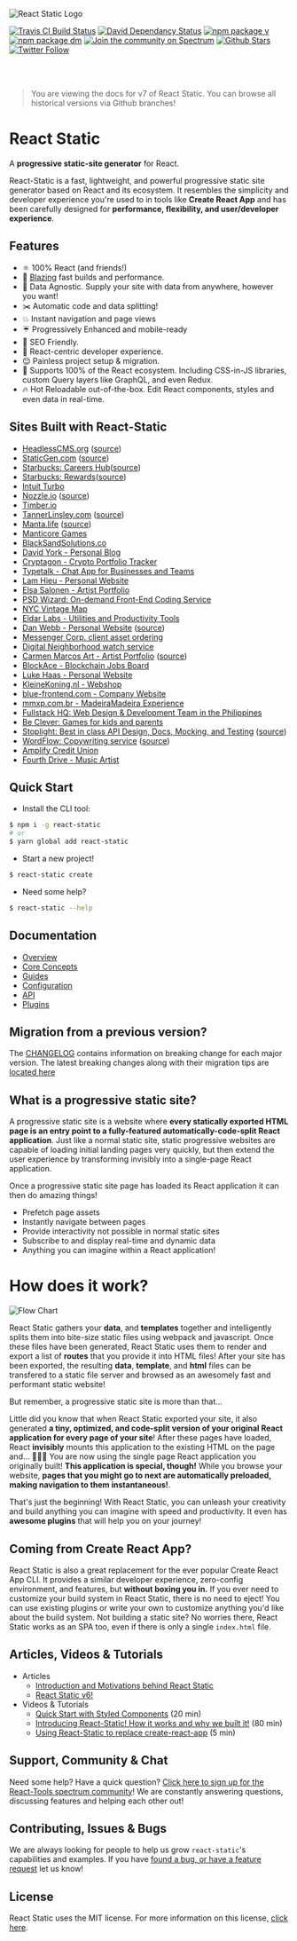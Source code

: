 ![React Static Logo](https://github.com/nozzle/react-static/raw/master/media/react-static-logo-2x.png)

[![Travis CI Build Status](https://travis-ci.org/nozzle/react-static.svg?branch=master)](https://travis-ci.org/nozzle/react-static) [![David Dependancy Status](https://david-dm.org/nozzle/react-static.svg)](https://david-dm.org/nozzle/react-static) [![npm package v](https://img.shields.io/npm/v/react-static.svg)](https://www.npmjs.org/package/react-static) [![npm package dm](https://img.shields.io/npm/dm/react-static.svg)](https://npmjs.com/package/react-static) [![Join the community on Spectrum](https://withspectrum.github.io/badge/badge.svg)](https://spectrum.chat/react-static)
[![Github Stars](https://img.shields.io/github/stars/nozzle/react-static.svg?style=social&label=Star)](https://github.com/nozzle/react-static) [![Twitter Follow](https://img.shields.io/twitter/follow/nozzleio.svg?style=social&label=Follow)](https://twitter.com/nozzleio)

<br>
<br>

> You are viewing the docs for v7 of React Static. You can browse all historical versions via Github branches!

# React Static

A **progressive static-site generator** for React.

React-Static is a fast, lightweight, and powerful progressive static site generator based on React and its ecosystem. It resembles the simplicity and developer experience you're used to in tools like **Create React App** and has been carefully designed for **performance, flexibility, and user/developer experience**.

## Features

- ⚛️ 100% React (and friends!)
- 🚀 [Blazing](https://twitter.com/acdlite/status/974390255393505280) fast builds and performance.
- 🚚 Data Agnostic. Supply your site with data from anywhere, however you want!
- ✂️ Automatic code and data splitting!
- 💥 Instant navigation and page views
- ☔️ Progressively Enhanced and mobile-ready
- 🎯 SEO Friendly.
- 🥇 React-centric developer experience.
- 😌 Painless project setup & migration.
- 💯 Supports 100% of the React ecosystem. Including CSS-in-JS libraries, custom Query layers like GraphQL, and even Redux.
- 🔥 Hot Reloadable out-of-the-box. Edit React components, styles and even data in real-time.

## Sites Built with React-Static

- [HeadlessCMS.org](https://headlesscms.org) ([source](https://github.com/netlify/headlesscms.org))
- [StaticGen.com](https://staticgen.com) ([source](https://github.com/netlify/staticgen))
- [Starbucks: Careers Hub](https://www.starbucks.com/careers/)([source](https://twitter.com/codehitchhiker/status/1097558315020832774))
- [Starbucks: Rewards](https://www.starbucks.com/rewards/comingsoon)([source](https://twitter.com/davidbrunelle/status/1108041167935922176))
- [Intuit Turbo](http://turbo.com)
- [Nozzle.io](https://nozzle.io) ([source](https://github.com/nozzle/nozzle.io))
- [Timber.io](https://timber.io)
- [TannerLinsley.com](https://tannerlinsley.com) ([source](https://github.com/tannerlinsley/tannerlinsley.com))
- [Manta.life](https://manta.life) ([source](https://github.com/MantaApp/Website))
- [Manticore Games](http://manticoregames.com)
- [BlackSandSolutions.co](https://www.blacksandsolutions.co)
- [David York - Personal Blog](http://davideyork.com)
- [Cryptagon - Crypto Portfolio Tracker](https://cryptagon.io 'Crypto Portfolio Tracker')
- [Typetalk - Chat App for Businesses and Teams](https://www.typetalk.com 'Chat App for Businesses and Teams')
- [Lam Hieu - Personal Website](https://lamhieu.info)
- [Elsa Salonen - Artist Portfolio](https://elsasalonen.com/)
- [PSD Wizard: On-demand Front-End Coding Service](https://psdwizard.com)
- [NYC Vintage Map](https://nycvintagemap.com)
- [Eldar Labs - Utilities and Productivity Tools](https://eldarlabs.com)
- [Dan Webb - Personal Website](https://danwebb.co) ([source](https://github.com/DanWebb/danwebb.co))
- [Messenger Corp. client asset ordering](http://chartwells.messengercorp.com/)
- [Digital Neighborhood watch service](https://neighborhoodwatch.io/)
- [Carmen Marcos Art - Artist Portfolio](http://carmen-marcos.art/) ([source](https://github.com/rafacm/carmen-marcos-art-portfolio))
- [BlockAce - Blockchain Jobs Board](https://blockace.io 'The Best Blockchain Jobs Board')
- [Luke Haas - Personal Website](https://lukehaas.me)
- [KleineKoning.nl - Webshop](https://kleinekoning.nl)
- [blue-frontend.com - Company Website](https://blue-frontend.com)
- [mmxp.com.br - MadeiraMadeira Experience](https://www.mmxp.com.br/)
- [Fullstack HQ: Web Design & Development Team in the Philippines](https://fullstackhq.com/)
- [Be Clever: Games for kids and parents](https://beclever.cc)
- [Stoplight: Best in class API Design, Docs, Mocking, and Testing](https://stoplight.io) ([source](https://github.com/stoplightio/stoplight.io))
- [WordFlow: Copywriting service](https://www.wordflow.ie/) ([source](https://github.com/nathanpower/wordflow-site))
- [Amplify Credit Union](https://www.goamplify.com)
- [Fourth Drive - Music Artist](https://fourthdrive.com)

## Quick Start

- Install the CLI tool:

```bash
$ npm i -g react-static
# or
$ yarn global add react-static
```

- Start a new project!

```bash
$ react-static create
```

- Need some help?

```bash
$ react-static --help
```

## Documentation

- [Overview](/docs/)
- [Core Concepts](/docs/concepts.md)
- [Guides](/docs/guides/)
- [Configuration](/docs/config.md)
- [API](/docs/api.md)
- [Plugins](/docs/plugins/)

## Migration from a previous version?

The [CHANGELOG](/CHANGELOG.md) contains information on breaking change for each major version. The latest breaking changes along with their migration tips are [located here](/CHANGELOG.md#700)

## What is a progressive static site?

A progressive static site is a website where **every statically exported HTML page is an entry point to a fully-featured automatically-code-split React application**. Just like a normal static site, static progressive websites are capable of loading initial landing pages very quickly, but then extend the user experience by transforming invisibly into a single-page React application.

Once a progressive static site page has loaded its React application it can then do amazing things!

- Prefetch page assets
- Instantly navigate between pages
- Provide interactivity not possible in normal static sites
- Subscribe to and display real-time and dynamic data
- Anything you can imagine within a React application!

# How does it work?

![Flow Chart](https://github.com/nozzle/react-static/raw/master/media/flow.png)

React Static gathers your **data**, and **templates** together and intelligently splits them into bite-size static files using webpack and javascript. Once these files have been generated, React Static uses them to render and export a list of **routes** that you provide it into HTML files! After your site has been exported, the resulting **data**, **template**, and **html** files can be transfered to a static file server and browsed as an awesomely fast and performant static website!

But remember, a progressive static site is more than that...

Little did you know that when React Static exported your site, it also generated **a tiny, optimized, and code-split version of your original React application for every page of your site**! After these pages have loaded, React **invisibly** mounts this application to the existing HTML on the page and... 🎉🎉🎉 You are now using the single page React application you originally built! **This application is special, though!** While you browse your website, **pages that you might go to next are automatically preloaded, making navigation to them instantaneous!**.

That's just the beginning! With React Static, you can unleash your creativity and build anything you can imagine with speed and productivity. It even has **awesome plugins** that will help you on your journey!

## Coming from Create React App?

React Static is also a great replacement for the ever popular Create React App CLI. It provides a similar developer experience, zero-config environment, and features, but **without boxing you in.** If you ever need to customize your build system in React Static, there is no need to eject! You can use existing plugins or write your own to customize anything you'd like about the build system. Not building a static site? No worries there, React Static works as an SPA too, even if there is only a single `index.html` file.

## Articles, Videos & Tutorials

- Articles
  - [Introduction and Motivations behind React Static](https://medium.com/@tannerlinsley/%EF%B8%8F-introducing-react-static-a-progressive-static-site-framework-for-react-3470d2a51ebc)
  - [React Static v6!](https://medium.com/@tannerlinsley/react-static-v6-8dbe9fd202d4)
- Videos & Tutorials
  - [Quick Start with Styled Components](https://www.youtube.com/watch?v=KvlTVZPlmgs) (20 min)
  - [Introducing React-Static! How it works and why we built it!](https://www.youtube.com/watch?v=OqbJ5swVpDQ) (80 min)
  - [Using React-Static to replace create-react-app](https://youtu.be/1pBzh7IM1s8) (5 min)

## Support, Community & Chat

Need some help? Have a quick question? [Click here to sign up for the React-Tools spectrum community](https://spectrum.chat/react-static)! We are constantly answering questions, discussing features and helping each other out!

## Contributing, Issues & Bugs

We are always looking for people to help us grow `react-static`'s capabilities and examples. If you have [found a bug, or have a feature request](https://github.com/nozzle/react-static/issues/new) let us know!

## License

React Static uses the MIT license. For more information on this license, [click here](/LICENSE).

